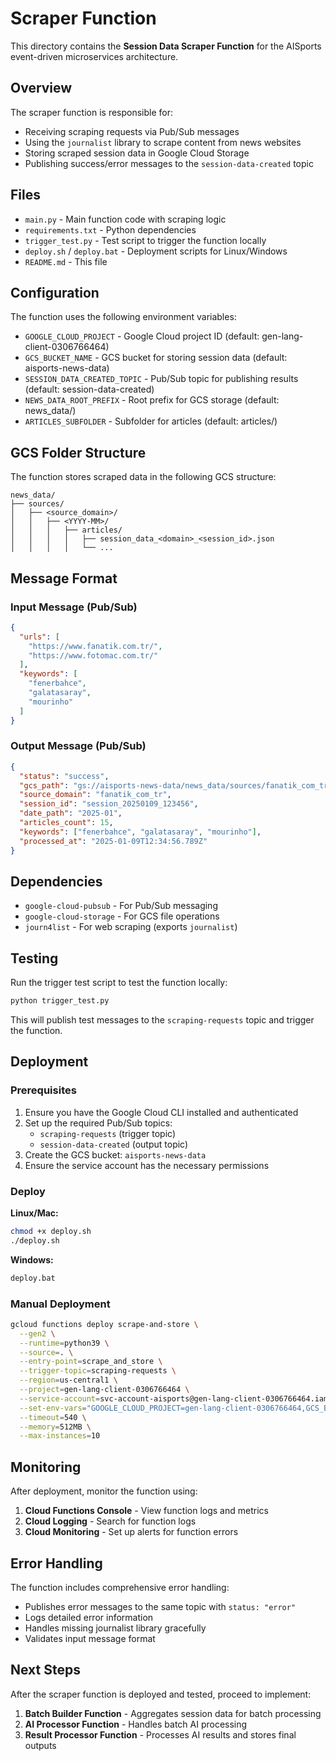 # Scraper Function

This directory contains the **Session Data Scraper Function** for the AISports event-driven microservices architecture.

## Overview

The scraper function is responsible for:
- Receiving scraping requests via Pub/Sub messages
- Using the `journalist` library to scrape content from news websites
- Storing scraped session data in Google Cloud Storage
- Publishing success/error messages to the `session-data-created` topic

## Files

- `main.py` - Main function code with scraping logic
- `requirements.txt` - Python dependencies
- `trigger_test.py` - Test script to trigger the function locally
- `deploy.sh` / `deploy.bat` - Deployment scripts for Linux/Windows
- `README.md` - This file

## Configuration

The function uses the following environment variables:

- `GOOGLE_CLOUD_PROJECT` - Google Cloud project ID (default: gen-lang-client-0306766464)
- `GCS_BUCKET_NAME` - GCS bucket for storing session data (default: aisports-news-data)
- `SESSION_DATA_CREATED_TOPIC` - Pub/Sub topic for publishing results (default: session-data-created)
- `NEWS_DATA_ROOT_PREFIX` - Root prefix for GCS storage (default: news_data/)
- `ARTICLES_SUBFOLDER` - Subfolder for articles (default: articles/)

## GCS Folder Structure

The function stores scraped data in the following GCS structure:
```
news_data/
├── sources/
│   ├── <source_domain>/
│   │   ├── <YYYY-MM>/
│   │   │   ├── articles/
│   │   │   │   ├── session_data_<domain>_<session_id>.json
│   │   │   │   └── ...
```

## Message Format

### Input Message (Pub/Sub)
```json
{
  "urls": [
    "https://www.fanatik.com.tr/",
    "https://www.fotomac.com.tr/"
  ],
  "keywords": [
    "fenerbahce",
    "galatasaray",
    "mourinho"
  ]
}
```

### Output Message (Pub/Sub)
```json
{
  "status": "success",
  "gcs_path": "gs://aisports-news-data/news_data/sources/fanatik_com_tr/2025-01/articles/session_data_fanatik_com_tr_session_20250109_123456.json",
  "source_domain": "fanatik_com_tr",
  "session_id": "session_20250109_123456",
  "date_path": "2025-01",
  "articles_count": 15,
  "keywords": ["fenerbahce", "galatasaray", "mourinho"],
  "processed_at": "2025-01-09T12:34:56.789Z"
}
```

## Dependencies

- `google-cloud-pubsub` - For Pub/Sub messaging
- `google-cloud-storage` - For GCS file operations
- `journ4list` - For web scraping (exports `journalist`)

## Testing

Run the trigger test script to test the function locally:

```bash
python trigger_test.py
```

This will publish test messages to the `scraping-requests` topic and trigger the function.

## Deployment

### Prerequisites

1. Ensure you have the Google Cloud CLI installed and authenticated
2. Set up the required Pub/Sub topics:
   - `scraping-requests` (trigger topic)
   - `session-data-created` (output topic)
3. Create the GCS bucket: `aisports-news-data`
4. Ensure the service account has the necessary permissions

### Deploy

**Linux/Mac:**
```bash
chmod +x deploy.sh
./deploy.sh
```

**Windows:**
```cmd
deploy.bat
```

### Manual Deployment

```bash
gcloud functions deploy scrape-and-store \
  --gen2 \
  --runtime=python39 \
  --source=. \
  --entry-point=scrape_and_store \
  --trigger-topic=scraping-requests \
  --region=us-central1 \
  --project=gen-lang-client-0306766464 \
  --service-account=svc-account-aisports@gen-lang-client-0306766464.iam.gserviceaccount.com \
  --set-env-vars="GOOGLE_CLOUD_PROJECT=gen-lang-client-0306766464,GCS_BUCKET_NAME=aisports-news-data,SESSION_DATA_CREATED_TOPIC=session-data-created,NEWS_DATA_ROOT_PREFIX=news_data/,ARTICLES_SUBFOLDER=articles/" \
  --timeout=540 \
  --memory=512MB \
  --max-instances=10
```

## Monitoring

After deployment, monitor the function using:

1. **Cloud Functions Console** - View function logs and metrics
2. **Cloud Logging** - Search for function logs
3. **Cloud Monitoring** - Set up alerts for function errors

## Error Handling

The function includes comprehensive error handling:
- Publishes error messages to the same topic with `status: "error"`
- Logs detailed error information
- Handles missing journalist library gracefully
- Validates input message format

## Next Steps

After the scraper function is deployed and tested, proceed to implement:
1. **Batch Builder Function** - Aggregates session data for batch processing
2. **AI Processor Function** - Handles batch AI processing
3. **Result Processor Function** - Processes AI results and stores final outputs



